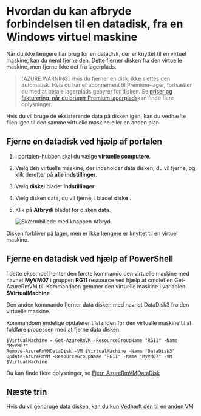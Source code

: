 <properties
    pageTitle="Afbryde forbindelsen til en datadisk, fra en Windows-VM | Microsoft Azure"
    description="Lær at afbryde forbindelsen til en datadisk, fra en virtuel maskine i Azure ved hjælp af Ressourcestyring implementeringsmodel."
    services="virtual-machines-windows"
    documentationCenter=""
    authors="cynthn"
    manager="timlt"
    editor=""
    tags="azure-service-management"/>

<tags
    ms.service="virtual-machines-windows"
    ms.workload="infrastructure-services"
    ms.tgt_pltfrm="vm-windows"
    ms.devlang="na"
    ms.topic="article"
    ms.date="09/27/2016"
    ms.author="cynthn"/>



# <a name="how-to-detach-a-data-disk-from-a-windows-virtual-machine"></a>Hvordan du kan afbryde forbindelsen til en datadisk, fra en Windows virtuel maskine


Når du ikke længere har brug for en datadisk, der er knyttet til en virtuel maskine, kan du nemt fjerne den. Dette fjerner disken fra den virtuelle maskine, men fjerne ikke det fra lagerplads. 

> [AZURE.WARNING] Hvis du fjerner en disk, ikke slettes den automatisk. Hvis du har et abonnement til Premium-lager, fortsætter du med at betale lagerplads gebyrer for disken. Se [priser og fakturering, når du bruger Premium lagerplads](../storage/storage-premium-storage.md#pricing-and-billing)kan finde flere oplysninger. 

Hvis du vil bruge de eksisterende data på disken igen, kan du vedhæfte filen igen til den samme virtuelle maskine eller en anden plan.  


## <a name="detach-a-data-disk-using-the-portal"></a>Fjerne en datadisk ved hjælp af portalen

1. I portalen-hubben skal du vælge **virtuelle computere**.

2. Vælg den virtuelle maskine, der indeholder data disken, du vil fjerne, og klik derefter på **alle indstillinger**.

3. Vælg **diske**i bladet **Indstillinger** .

4. Vælg disken data, du vil fjerne, i bladet **diske** .

5. Klik på **Afbryd**i bladet for disken data.


    ![Skærmbillede med knappen Afbryd.](./media/virtual-machines-windows-detach-disk/detach-disk.png)

Disken forbliver på lager, men er ikke længere er knyttet til en virtuel maskine.


## <a name="detach-a-data-disk-using-powershell"></a>Fjerne en datadisk ved hjælp af PowerShell

I dette eksempel henter den første kommando den virtuelle maskine med navnet **MyVM07** i gruppen **RG11** ressource ved hjælp af cmdlet'en Get-AzureRmVM til. Kommandoen gemmer den virtuelle maskine i variablen **$VirtualMachine** . 

Den anden kommando fjerner data disken med navnet DataDisk3 fra den virtuelle maskine. 

Kommandoen endelige opdaterer tilstanden for den virtuelle maskine til at fuldføre processen med at fjerne data disken.

    $VirtualMachine = Get-AzureRmVM -ResourceGroupName "RG11" -Name "MyVM07" 
    Remove-AzureRmVMDataDisk -VM $VirtualMachine -Name "DataDisk3"
    Update-AzureRmVM -ResourceGroupName "RG11" -Name "MyVM07" -VM $VirtualMachine


Du kan finde flere oplysninger, se [Fjern AzureRmVMDataDisk](https://msdn.microsoft.com/library/mt603614.aspx)

## <a name="next-steps"></a>Næste trin

Hvis du vil genbruge data disken, kan du kun [Vedhæft den til en anden VM](virtual-machines-windows-attach-disk-portal.md)
